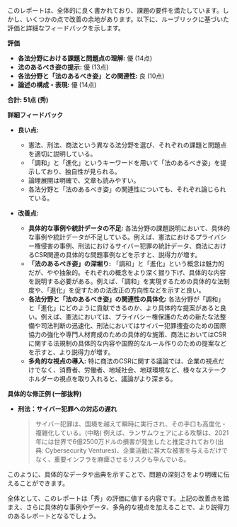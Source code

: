 このレポートは、全体的に良く書かれており、課題の要件を満たしています。しかし、いくつかの点で改善の余地があります。以下に、ルーブリックに基づいた評価と詳細なフィードバックを示します。

**評価**

* **各法分野における課題と問題点の理解:** 優 (14点)
* **法のあるべき姿の提示:** 優 (13点)
* **各法分野と「法のあるべき姿」との関連性:** 良 (10点)
* **論述の構成・表現:** 優 (14点)

**合計: 51点 (秀)**

**詳細フィードバック**

* **良い点:**
    * 憲法、刑法、商法という異なる法分野を選び、それぞれの課題と問題点を適切に説明している。
    * 「調和」と「進化」というキーワードを用いて「法のあるべき姿」を提示しており、独自性が見られる。
    * 論理展開は明確で、文章も読みやすい。
    * 各法分野と「法のあるべき姿」の関連性についても、それぞれ論じられている。

* **改善点:**
    * **具体的な事例や統計データの不足:** 各法分野の課題説明において、具体的な事例や統計データが不足している。例えば、憲法におけるプライバシー権侵害の事例、刑法におけるサイバー犯罪の統計データ、商法におけるCSR関連の具体的な問題事例などを示すと、説得力が増す。
    * **「法のあるべき姿」の深堀り:** 「調和」と「進化」という概念は魅力的だが、やや抽象的。それぞれの概念をより深く掘り下げ、具体的な内容を説明する必要がある。例えば、「調和」を実現するための具体的な法制度や、「進化」を促すための法改正の方向性などを示すと良い。
    * **各法分野と「法のあるべき姿」の関連性の具体化:** 各法分野が「調和」と「進化」にどのように貢献できるのか、より具体的な提案があると良い。例えば、憲法においては、プライバシー権保護のための新たな法整備や司法判断の迅速化、刑法においてはサイバー犯罪捜査のための国際協力の強化や専門人材育成のための具体的な施策、商法においてはCSRに関する法規制の具体的な内容や国際的なルール作りのための提案などを示すと、より説得力が増す。
    * **多角的な視点の導入:** 特に商法のCSRに関する議論では、企業の視点だけでなく、消費者、労働者、地域社会、地球環境など、様々なステークホルダーの視点を取り入れると、議論がより深まる。

**具体的な修正例 (一部抜粋)**

* **刑法：サイバー犯罪への対応の遅れ**
    > サイバー犯罪は、国境を越えて瞬時に実行され、その手口も高度化・複雑化している。(中略) 例えば、ランサムウェアによる攻撃は、2021年には世界で6億2500万ドルの損害が発生したと推定されており(出典: Cybersecurity Ventures)、企業活動に甚大な被害を与えるだけでなく、重要インフラを麻痺させるリスクも孕んでいる。

このように、具体的なデータや出典を示すことで、問題の深刻さをより明確に伝えることができます。

全体として、このレポートは「秀」の評価に値する内容です。上記の改善点を踏まえ、さらに具体的な事例やデータ、多角的な視点を加えることで、より説得力のあるレポートとなるでしょう。
